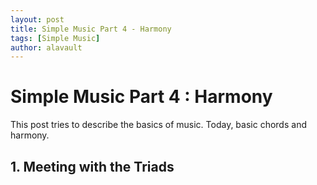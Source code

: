 ```yaml
---
layout: post
title: Simple Music Part 4 - Harmony
tags: [Simple Music]
author: alavault
---
```


# Simple Music Part 4 : Harmony

This post tries to describe the basics of music. Today, basic chords and harmony.


## 1. Meeting with the Triads

